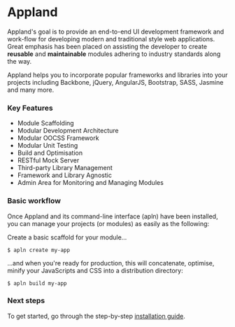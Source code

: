 # **Appland** #


Appland's goal is to provide an end-to-end UI development framework and work-flow for developing modern and traditional style web applications. Great emphasis has been placed on assisting the developer to create **reusable** and **maintainable** modules adhering to industry standards along the way.

Appland helps you to incorporate popular frameworks and libraries into your projects including Backbone, jQuery, AngularJS, Bootstrap, SASS, Jasmine and many more.

### Key Features ###

* Module Scaffolding 
* Modular Development Architecture
* Modular OOCSS Framework
* Modular Unit Testing
* Build and Optimisation
* RESTful Mock Server
* Third-party Library Management
* Framework and Library Agnostic
* Admin Area for Monitoring and Managing Modules

### Basic workflow ###
Once Appland and its command-line interface (apln) have been installed, you can manage your projects (or modules) as easily as the following:

Create a basic scaffold for your module...

    $ apln create my-app
	
...and when you're ready for production, this will concatenate, optimise, minify your
JavaScripts and CSS into a distribution directory:

    $ apln build my-app

### Next steps ###
To get started, go through the step-by-step [installation guide](/manual/installation.md.html).

[1]: /Scaffold.md.html "Module Scaffolding"
[2]: https://github.com/jabdul/appland/tree/master/src "MVC"
[3]: /Testing.md.html "Unit Testing"
[4]: /Build.md.html "Build and Optimisation"
[5]: /RESTful.md.html "RESTful Mock Server"
[6]: /Vendors.md.html "Vendors and third-party libraries"
[7]: /OOCSS.md.html "Modular OOCSS Framework"
[8]: /Admin.md.html "Admin interface"



